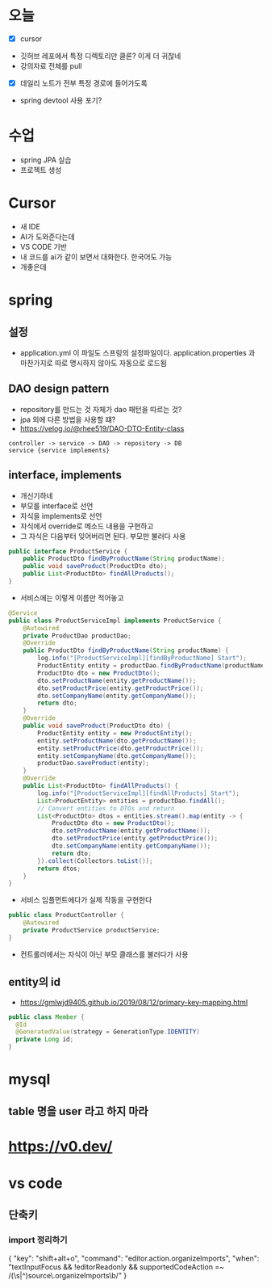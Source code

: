 # 오늘

- [x] cursor
- 깃허브 레포에서 특정 디렉토리만 클론? 이게 더 귀찮네
- 강의자료 전체를 pull
- [x] 데일리 노트가 전부 특정 경로에 들어가도록
- spring devtool 사용 포기?
# 수업
- spring JPA 실습
- 프로젝트 생성
# Cursor
- 새 IDE
- AI가 도와준다는데
- VS CODE 기반
- 내 코드를 ai가 같이 보면서 대화한다. 한국어도 가능
- 개좋은데
# spring
## 설정
- application.yml 이 파일도 스프링의 설정파일이다. application.properties 과 마찬가지로 따로 명시하지 않아도 자동으로 로드됨

## DAO design pattern
- repository를 만드는 것 자체가 dao 패턴을 따르는 것?
- jpa 외에 다른 방법을 사용할 떄? 
- https://velog.io/@rhee519/DAO-DTO-Entity-class
```d2
controller -> service -> DAO -> repository -> DB
service {service implements}
```

## interface, implements
- 개신기하네
- 부모를 interface로 선언
- 자식을 implements로 선언
- 자식에서 override로 메소드 내용을 구현하고
- 그 자식은 다음부터 잊어버리면 된다. 부모만 불러다 사용
```java
public interface ProductService {
    public ProductDto findByProductName(String productName);
    public void saveProduct(ProductDto dto);
    public List<ProductDto> findAllProducts();
}
```
- 서비스에는 이렇게 이름만 적어놓고
```java
@Service
public class ProductServiceImpl implements ProductService {
    @Autowired
    private ProductDao productDao;
    @Override
    public ProductDto findByProductName(String productName) {
        log.info("[ProductServiceImpl][findByProductName] Start");
        ProductEntity entity = productDao.findByProductName(productName);
        ProductDto dto = new ProductDto();
        dto.setProductName(entity.getProductName());
        dto.setProductPrice(entity.getProductPrice());
        dto.setCompanyName(entity.getCompanyName());
        return dto;
    }
    @Override
    public void saveProduct(ProductDto dto) {
        ProductEntity entity = new ProductEntity();
        entity.setProductName(dto.getProductName());
        entity.setProductPrice(dto.getProductPrice());
        entity.setCompanyName(dto.getCompanyName());
        productDao.saveProduct(entity);
    }
    @Override
    public List<ProductDto> findAllProducts() {
        log.info("[ProductServiceImpl][findAllProducts] Start");
        List<ProductEntity> entities = productDao.findAll();
        // Convert entities to DTOs and return
        List<ProductDto> dtos = entities.stream().map(entity -> {
            ProductDto dto = new ProductDto();
            dto.setProductName(entity.getProductName());
            dto.setProductPrice(entity.getProductPrice());
            dto.setCompanyName(entity.getCompanyName());
            return dto;
        }).collect(Collectors.toList());
        return dtos;
    }
}
```
- 서비스 임플먼트에다가 실제 작동을 구현한다
```java
public class ProductController {
    @Autowired
    private ProductService productService;
}
```
- 컨트롤러에서는 자식이 아닌 부모 클래스를 불러다가 사용
## entity의 id
- https://gmlwjd9405.github.io/2019/08/12/primary-key-mapping.html
```java
public class Member {
  @Id
  @GeneratedValue(strategy = GenerationType.IDENTITY)
  private Long id; 
}
```
# mysql
## table 명을 user 라고 하지 마라
# https://v0.dev/

# vs code
## 단축키
### import 정리하기
{
  "key": "shift+alt+o",
  "command": "editor.action.organizeImports",
  "when": "textInputFocus && !editorReadonly && supportedCodeAction =~ /(\\s|^)source\\.organizeImports\\b/"
}
